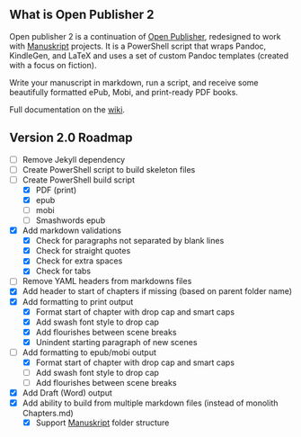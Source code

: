 ## What is Open Publisher 2
Open publisher 2 is a continuation of [Open Publisher](https://github.com/chrisanthropic/Open-Publisher), redesigned to work with [Manuskript](https://github.com/olivierkes/manuskript) projects. It is a PowerShell script that wraps Pandoc, KindleGen, and LaTeX and uses a set of custom Pandoc templates (created with a focus on fiction).

Write your manuscript in markdown, run a script, and receive some beautifully formatted ePub, Mobi, and print-ready PDF books.

Full documentation on the [wiki](https://github.com/Blake-Eryx/Open-Publisher2/wiki).

## Version 2.0 Roadmap

- [ ] Remove Jekyll dependency
- [ ] Create PowerShell script to build skeleton files
- [ ] Create PowerShell build script
  - [X] PDF (print)
  - [X] epub
  - [ ] mobi
  - [ ] Smashwords epub
- [X] Add markdown validations
  - [X] Check for paragraphs not separated by blank lines
  - [X] Check for straight quotes
  - [X] Check for extra spaces
  - [X] Check for tabs
- [ ] Remove YAML headers from markdowns files
- [X] Add header to start of chapters if missing (based on parent folder name)
- [X] Add formatting to print output
  - [X] Format start of chapter with drop cap and smart caps
  - [X] Add swash font style to drop cap
  - [X] Add flourishes between scene breaks
  - [X] Unindent starting paragraph of new scenes
- [ ] Add formatting to epub/mobi output
  - [X] Format start of chapter with drop cap and smart caps
  - [ ] Add swash font style to drop cap
  - [ ] Add flourishes between scene breaks
- [X] Add Draft (Word) output
- [X] Add ability to build from multiple markdown files (instead of monolith Chapters.md)
  - [X] Support [Manuskript](https://github.com/olivierkes/manuskript) folder structure
